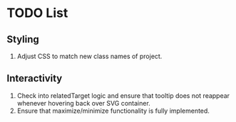 # TODO List

## Styling

1. Adjust CSS to match new class names of project.

## Interactivity

1. Check into relatedTarget logic and ensure that tooltip does not reappear whenever hovering back over SVG container.
2. Ensure that maximize/minimize functionality is fully implemented.
